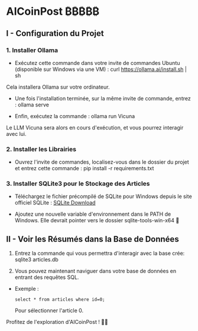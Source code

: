 # AICoinPost ₿₿₿₿₿

## I - Configuration du Projet

### 1. Installer Ollama

- Exécutez cette commande dans votre invite de commandes Ubuntu (disponible sur Windows via une VM) : curl https://ollama.ai/install.sh | sh

Cela installera Ollama sur votre ordinateur.

- Une fois l'installation terminée, sur la même invite de commande, entrez : ollama serve

- Enfin, exécutez la commande :
ollama run Vicuna

Le LLM Vicuna sera alors en cours d'exécution, et vous pourrez interagir avec lui.

### 2. Installer les Librairies

- Ouvrez l'invite de commandes, localisez-vous dans le dossier du projet et entrez cette commande :
pip install -r requirements.txt

### 3. Installer SQLite3 pour le Stockage des Articles

- Téléchargez le fichier précompilé de SQLite pour Windows depuis le site officiel SQLite : [SQLite Download](https://www.sqlite.org/download.html)

- Ajoutez une nouvelle variable d'environnement dans le PATH de Windows. Elle devrait pointer vers le dossier sqlite-tools-win-x64 🚀

## II - Voir les Résumés dans la Base de Données

1. Entrez la commande qui vous permettra d'interagir avec la base crée:
sqlite3 articles.db

2. Vous pouvez maintenant naviguer dans votre base de données en entrant des requêtes SQL.
- Exemple :
  ```
  select * from articles where id=0;
  ```
  Pour sélectionner l'article 0.

Profitez de l'exploration d'AICoinPost ! 📰🤖
